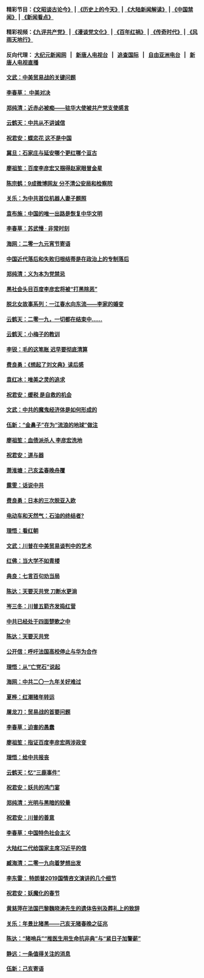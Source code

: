 #### 精彩节目：[《文昭谈古论今》](http://155.138.205.71/wenzhao) | [《历史上的今天》](http://155.138.205.71/today-in-history) | [《大陆新闻解读》](http://155.138.205.71/ntdtv-comedy) | [《中国禁闻》](http://155.138.205.71/ntdtv-news) | [《新闻看点》](http://155.138.205.71/news-insight) 

 #### 精彩视频：[《九评共产党》](http://155.138.205.71:10000/videos/jiuping) | [《漫谈党文化》](http://155.138.205.71:10000/videos/mtdwh) | [《百年红祸》](http://155.138.205.71:10000/videos/bnhh) | [《传奇时代》](http://155.138.205.71:10000/videos/legend) | [《风雨天地行》](http://155.138.205.71:10000/videos/fytdx) 

 #### 反向代理： [大纪元新闻网](http://155.138.205.71:10080/) &nbsp;&nbsp;|&nbsp;&nbsp; [新唐人电视台](http://155.138.205.71:8000/) &nbsp;&nbsp;|&nbsp;&nbsp; [追查国际](http://155.138.205.71:10010/) &nbsp;&nbsp;|&nbsp;&nbsp; [自由亚洲电台](http://155.138.205.71:9800/) &nbsp;&nbsp;|&nbsp;&nbsp; [新唐人电视直播](http://155.138.205.71/) 

#### [文武：中美贸易战的关键问题](../pages/nsc993/n11065557.md?t=02240637) 

#### [李春草： 中美对决](../pages/nsc993/n11065537.md?t=02240637) 

#### [郑纯清：近赤必被痴——驻华大使被共产党支使感言](../pages/nsc993/n11065483.md?t=02240637) 

#### [云鹤天：中共从不讲诚信](../pages/nsc993/n11063425.md?t=02240637) 

#### [祝君安：蝶恋花  这不是中国](../pages/nsc993/n11063384.md?t=02240637) 

#### [冀旦：石家庄与延安哪个更红哪个亘古](../pages/nsc993/n11061823.md?t=02240637) 

#### [廖祖笙：百度李彦宏又掴得赵家眼冒金星](../pages/nsc993/n11061663.md?t=02240637) 

#### [陈宗鹤：9成微博网友 分不清公安局和检察院](../pages/nsc993/n11061221.md?t=02240637) 

#### [关乐：为中共首位机器人妻子题照](../pages/nsc993/n11059584.md?t=02240637) 

#### [袁布施：中国的唯一出路是恢复中华文明](../pages/nsc993/n11059626.md?t=02240637) 

#### [李春草：苏武慢 · 非常时刻](../pages/nsc993/n11059601.md?t=02240637) 

#### [海网：二零一九元宵节寄语](../pages/nsc993/n11059559.md?t=02240637) 

#### [中国近代落后和失败归根结蒂是在政治上的专制落后](../pages/nsc993/n11059492.md?t=02240637) 

#### [郑纯清：义为本为党禁忌](../pages/nsc993/n11059333.md?t=02240637) 

#### [黑社会头目百度李彦宏将被“打黑除恶”](../pages/nsc993/n11059139.md?t=02240637) 

#### [脱北女故事系列：一江春水向东流——李家的婚变](../pages/nsc993/n11058783.md?t=02240637) 

#### [云鹤天：二零一九，一切都在结束中……](../pages/nsc993/n11058695.md?t=02240637) 

#### [云鹤天：小梅子的教训](../pages/nsc993/n11058601.md?t=02240637) 

#### [李锐：毛的这笔账 迟早要彻底清算](../pages/nsc993/n11054514.md?t=02240637) 

#### [费良勇：《想起了刘文典》读后感](../pages/nsc993/n11054408.md?t=02240637) 

#### [袁红冰：唯美之灵的追求](../pages/nsc993/n11052800.md?t=02240637) 

#### [祝君安：缓税 是自救的机会](../pages/nsc993/n11052714.md?t=02240637) 

#### [文武：中共的魔鬼经济体是如何形成的](../pages/nsc993/n11051908.md?t=02240637) 

#### [伍新：“金鼻子”在为“流浪的地球”做注](../pages/nsc993/n11051603.md?t=02240637) 

#### [廖祖笙：血债派杀人 李彦宏洗地](../pages/nsc993/n11051397.md?t=02240637) 

#### [祝君安：道与器](../pages/nsc993/n11050653.md?t=02240637) 

#### [萧淮塘：己亥孟春晚舟覆](../pages/nsc993/n11050615.md?t=02240637) 

#### [露雯：话说中共](../pages/nsc993/n11050549.md?t=02240637) 

#### [费良勇：日本的三次脱亚入欧](../pages/nsc993/n11050067.md?t=02240637) 

#### [电动车和天然气：石油的终结者?](../pages/nsc993/n11047401.md?t=02240637) 

#### [理悟：看红朝](../pages/nsc993/n11047368.md?t=02240637) 

#### [文武：川普在中美贸易谈判中的艺术](../pages/nsc993/n11047216.md?t=02240637) 

#### [红佛：当大学不如青楼](../pages/nsc993/n11046910.md?t=02240637) 

#### [典良：七言百句劝当局](../pages/nsc993/n11046467.md?t=02240637) 

#### [陈达：天要灭共党 刀断水更淌](../pages/nsc993/n11045758.md?t=02240637) 

#### [岑三冬：川普五箭齐发捣红营](../pages/nsc993/n11045729.md?t=02240637) 

#### [中共已经处于四面楚歌之中](../pages/nsc993/n11044959.md?t=02240637) 

#### [陈达：天要灭共党](../pages/nsc993/n11043924.md?t=02240637) 

#### [公开信：呼吁法国高校停止与华为合作](../pages/nsc993/n11042967.md?t=02240637) 

#### [理悟：从“亡党石”说起](../pages/nsc993/n11042524.md?t=02240637) 

#### [海网：中共二〇一九年关好难过](../pages/nsc993/n11041415.md?t=02240637) 

#### [夏桦：红潮猪年转运](../pages/nsc993/n11041337.md?t=02240637) 

#### [屠龙刀：贸易战的首要问题](../pages/nsc993/n11040283.md?t=02240637) 

#### [李春草：迫害的愚蠢](../pages/nsc993/n11036601.md?t=02240637) 

#### [廖祖笙：指证百度李彦宏两涉政变](../pages/nsc993/n11036579.md?t=02240637) 

#### [理悟：给中共报丧](../pages/nsc993/n11036501.md?t=02240637) 

#### [云鹤天：忆“三鹿事件”](../pages/nsc993/n11036466.md?t=02240637) 

#### [祝君安：妖共的鸿门宴](../pages/nsc993/n11035387.md?t=02240637) 

#### [郑纯清：光明与黑暗的较量](../pages/nsc993/n11035337.md?t=02240637) 

#### [祝君安：川普的善意](../pages/nsc993/n11032077.md?t=02240637) 

#### [李春草：中国特色社会主义](../pages/nsc993/n11032132.md?t=02240637) 

#### [大陆红二代给国家主席习近平的信](../pages/nsc993/n11031995.md?t=02240637) 

#### [臧海清：二零一九向着梦想出发](../pages/nsc993/n11031959.md?t=02240637) 

#### [李东雷： 特朗普2019国情咨文演讲的几个细节](../pages/nsc993/n11031943.md?t=02240637) 

#### [祝君安：妖魔化的春节](../pages/nsc993/n11031747.md?t=02240637) 

#### [黄慈萍在法国巴黎魏晓涛先生的遗体告别及葬礼上的致辞](../pages/nsc993/n11031419.md?t=02240637) 

#### [关乐：年景比猪黑——己亥无猪春晚之征兆](../pages/nsc993/n11031494.md?t=02240637) 

#### [陈达：“猪哨兵”“推医生用生命抗非典”与“紧日子加警薪”](../pages/nsc993/n11027746.md?t=02240637) 

#### [静远：一条值得关注的消息](../pages/nsc993/n11024470.md?t=02240637) 

#### [伍新：己亥寄语](../pages/nsc993/n11024543.md?t=02240637) 


